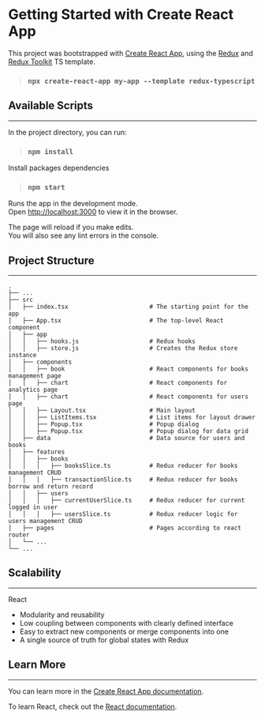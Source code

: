 # Getting Started with Create React App

This project was bootstrapped with [Create React App](https://github.com/facebook/create-react-app), using the [Redux](https://redux.js.org/) and [Redux Toolkit](https://redux-toolkit.js.org/) TS template.

>### `npx create-react-app my-app --template redux-typescript`

## Available Scripts
---------------------

In the project directory, you can run:

>### `npm install`
Install packages dependencies
>### `npm start`

Runs the app in the development mode.\
Open [http://localhost:3000](http://localhost:3000) to view it in the browser.

The page will reload if you make edits.\
You will also see any lint errors in the console.

## Project Structure
------------------------------------------

    .
    ├── ...
    ├── src                     
    │   ├── index.tsx                       # The starting point for the app
    │   ├── App.tsx                         # The top-level React component
    │   ├── app             
    │   │   ├── hooks.js                    # Redux hooks
    │   │   ├── store.js                    # Creates the Redux store instance
    │   ├── components             
    │   │   ├── book                        # React components for books management page
    │   │   ├── chart                       # React components for analytics page
    │   │   ├── chart                       # React components for users page
    │   │   ├── Layout.tsx                  # Main layout
    │   │   ├── ListItems.tsx               # List items for layout drawer
    │   │   ├── Popup.tsx                   # Popup dialog
    │   │   ├── Popup.tsx                   # Popup dialog for data grid
    │   ├── data                            # Data source for users and books
    │   ├── features             
    │   │   ├── books           
    │   │   │   ├── booksSlice.ts           # Redux reducer for books management CRUD
    │   │   │   ├── transactionSlice.ts     # Redux reducer for books borrow and return record
    │   │   ├── users           
    │   │   │   ├── currentUserSlice.ts     # Redux reducer for current logged in user
    │   │   │   ├── usersSlice.ts           # Redux reducer logic for users management CRUD
    │   ├── pages                           # Pages according to react router     
    │   └── ...                 
    └── ...

## Scalability
--------------
React
* Modularity and reusability
* Low coupling between components with clearly defined interface
* Easy to extract new components or merge components into one
* A single source of truth for global states with Redux

## Learn More
--------------

You can learn more in the [Create React App documentation](https://facebook.github.io/create-react-app/docs/getting-started).

To learn React, check out the [React documentation](https://reactjs.org/).
